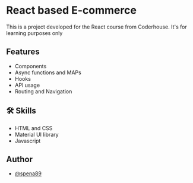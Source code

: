 # React based E-commerce

This is a project developed for the React course from Coderhouse.
It's for learning purposes only

## Features

- Components
- Async functions and MAPs
- Hooks
- API usage
- Routing and Navigation

## 🛠 Skills
- HTML and CSS
- Material UI library
- Javascript

## Author

- [@spena89](https://www.github.com/spena89)